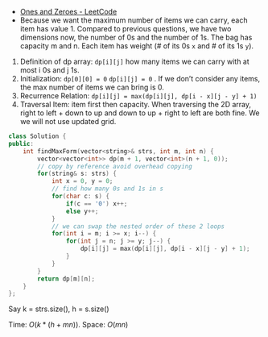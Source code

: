 - [Ones and Zeroes - LeetCode](https://leetcode.com/problems/ones-and-zeroes/description/)
- Because we want the maximum number of items we can carry, each item has value 1. Compared to previous questions, we have two dimensions now, the number of 0s and the number of 1s. The bag has capacity m and n. Each item has weight (# of its 0s `x` and # of its 1s `y`).

1. Definition of dp array: `dp[i][j]` how many items we can carry with at most i 0s and j 1s.
2. Initialization: `dp[0][0] = 0` `dp[i][j] = 0` . If we don’t consider any items, the max number of items we can bring is 0.
3. Recurrence Relation: `dp[i][j] = max(dp[i][j], dp[i - x][j - y] + 1)`
4. Traversal Item: item first then capacity. When traversing the 2D array, right to left + down to up and down to up + right to left are both fine. We we will not use updated grid.

```C++
class Solution {
public:
    int findMaxForm(vector<string>& strs, int m, int n) {
        vector<vector<int>> dp(m + 1, vector<int>(n + 1, 0));
        // copy by reference avoid overhead copying
        for(string& s: strs) {
            int x = 0, y = 0;
            // find how many 0s and 1s in s
            for(char c: s) {
                if(c == '0') x++;
                else y++;
            }
            // we can swap the nested order of these 2 loops
            for(int i = m; i >= x; i--) {
                for(int j = n; j >= y; j--) {
                    dp[i][j] = max(dp[i][j], dp[i - x][j - y] + 1);
                }
            }
        }
        return dp[m][n];
    }
};
```

Say k = strs.size(), h = s.size()

Time: $O(k * (h + mn))$﻿. Space: $O(mn)$